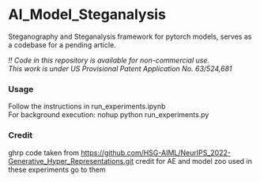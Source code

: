 # AI_Model_Steganalysis
Steganography and Steganalysis framework for pytorch models, serves as a codebase for a pending article.

*!! Code in this repository is available for non-commercial use.  
This work is under US Provisional Patent Application No. 63/524,681*

### Usage
Follow the instructions in run_experiments.ipynb  
For background execution: nohup python run_experiments.py

### Credit
ghrp code taken from https://github.com/HSG-AIML/NeurIPS_2022-Generative_Hyper_Representations.git
credit for AE and model zoo used in these experiments go to them
